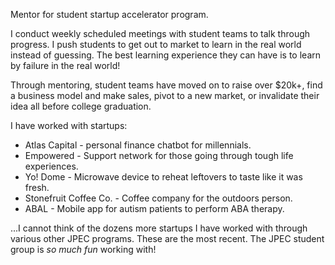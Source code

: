 Mentor for student startup accelerator program.

I conduct weekly scheduled meetings with student teams to talk through progress. I push students to get out to market to learn in the real world instead of guessing. The best learning experience they can have is to learn by failure in the real world!

Through mentoring, student teams have moved on to raise over $20k+, find a business model and make sales, pivot to a new market, or invalidate their idea all before college graduation.

I have worked with startups:

* Atlas Capital - personal finance chatbot for millennials.
* Empowered - Support network for those going through tough life experiences.
* Yo! Dome - Microwave device to reheat leftovers to taste like it was fresh.
* Stonefruit Coffee Co. - Coffee company for the outdoors person.
* ABAL - Mobile app for autism patients to perform ABA therapy.

...I cannot think of the dozens more startups I have worked with through various other JPEC programs. These are the most recent. The JPEC student group is *so much fun* working with! 
